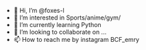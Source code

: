 - 👋 Hi, I’m @foxes-l
- 👀 I’m interested in Sports/anime/gym/ 
- 🌱 I’m currently learning Python
- 💞️ I’m looking to collaborate on ...
- 📫 How to reach me by instagram BCF_emry

<!---
foxes-l/foxes-l is a ✨ special ✨ repository because its `README.md` (this file) appears on your GitHub profile.
You can click the Preview link to take a look at your changes.
--->
